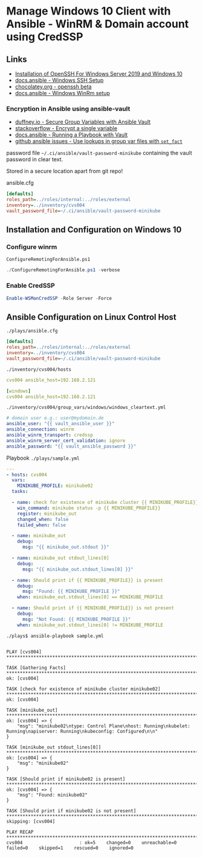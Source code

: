 # Manage Windows 10 Client with Ansible - WinRM & Domain account using CredSSP

## Links
- [Installation of OpenSSH For Windows Server 2019 and Windows 10](https://docs.microsoft.com/en-us/windows-server/administration/openssh/openssh_install_firstuse)
- [docs.ansible - Windows SSH Setup](https://docs.ansible.com/ansible/latest/user_guide/windows_setup.html#windows-ssh-setup)
- [chocolatey.org - openssh beta](https://chocolatey.org/packages/openssh/8.1.0-beta)
- [docs.ansible - Windows WinRm setup](https://docs.ansible.com/ansible/latest/user_guide/windows_winrm.html)

### Encryption in Ansible using ansible-vault
- [duffney.io - Secure Group Variables with Ansible Vault](https://duffney.io/secure-group-variables-with-ansible-vault/)
- [stackoverflow - Encrypt a single variable](https://stackoverflow.com/a/44241343)
- [docs.ansible - Running a Playbook with Vault](https://docs.ansible.com/ansible/2.5/user_guide/playbooks_vault.html)
- [github ansible issues - Use lookups in group var files with `set_fact`](https://github.com/ansible/ansible/issues/52290)


password file `~/.ci/ansible/vault-password-minikube` containing the vault password in clear text. 

Stored in a secure location apart from git repo!

ansible.cfg
```ini
[defaults]
roles_path=../roles/internal:../roles/external
inventory=../inventory/cvs004
vault_password_file=~/.ci/ansible/vault-password-minikube
```


## Installation and Configuration on Windows 10

### Configure winrm

`ConfigureRemotingForAnsible.ps1`

```powershell
./ConfigureRemotingForAnsible.ps1 -verbose
```

### Enable CredSSP

```powershell
Enable-WSManCredSSP -Role Server -Force
```

## Ansible Configuration on Linux Control Host

`./plays/ansible.cfg`
```ini
[defaults]
roles_path=../roles/internal:../roles/external
inventory=../inventory/cvs004
vault_password_file=~/.ci/ansible/vault-password-minikube
```

`./inventory/cvs004/hosts`
```yaml
cvs004 ansible_host=192.168.2.121

[windows]
cvs004 ansible_host=192.168.2.121
```

`./inventory/cvs004/group_vars/windows/windows_cleartext.yml`
```yaml
# domain user e.g.: user@mydomain.de
ansible_user: "{{ vault_ansible_user }}"
ansible_connection: winrm
ansible_winrm_transport: credssp
ansible_winrm_server_cert_validation: ignore
ansible_password: "{{ vault_ansible_password }}"
```

Playbook `./plays/sample.yml`

```yaml
---
- hosts: cvs004
  vars:
    MINIKUBE_PROFILE: minikube02
  tasks:

  - name: check for existence of minikube cluster {{ MINIKUBE_PROFILE}}
    win_command: minikube status -p {{ MINIKUBE_PROFILE}}
    register: minikube_out
    changed_when: false
    failed_when: false

  - name: minikube_out
    debug:
      msg: "{{ minikube_out.stdout }}"

  - name: minikube_out stdout_lines[0]
    debug:
      msg: "{{ minikube_out.stdout_lines[0] }}"

  - name: Should print if {{ MINIKUBE_PROFILE}} is present
    debug:
      msg: "Found: {{ MINIKUBE_PROFILE }}"
    when: minikube_out.stdout_lines[0] == MINIKUBE_PROFILE

  - name: Should print if {{ MINIKUBE_PROFILE}} is not present
    debug:
      msg: "Not Found: {{ MINIKUBE_PROFILE }}"
    when: minikube_out.stdout_lines[0] != MINIKUBE_PROFILE    
```

```console
./plays$ ansible-playbook sample.yml 
```

```log

PLAY [cvs004] ***************************************************************************************************************************

TASK [Gathering Facts] ******************************************************************************************************************
ok: [cvs004]

TASK [check for existence of minikube cluster minikube02] *******************************************************************************
ok: [cvs004]

TASK [minikube_out] *********************************************************************************************************************
ok: [cvs004] => {
    "msg": "minikube02\ntype: Control Plane\nhost: Running\nkubelet: Running\napiserver: Running\nkubeconfig: Configured\n\n"
}

TASK [minikube_out stdout_lines[0]] *****************************************************************************************************
ok: [cvs004] => {
    "msg": "minikube02"
}

TASK [Should print if minikube02 is present] ********************************************************************************************
ok: [cvs004] => {
    "msg": "Found: minikube02"
}

TASK [Should print if minikube02 is not present] ****************************************************************************************
skipping: [cvs004]

PLAY RECAP ******************************************************************************************************************************
cvs004                     : ok=5    changed=0    unreachable=0    failed=0    skipped=1    rescued=0    ignored=0   
```